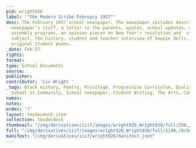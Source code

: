 ```yaml
---
pid: wright026
label: '"The Modern Scribe February 1957"'
desc: The February 1957 school newspaper. The newspaper includes descriptions of the
  newspaper's staff, a letter to the parents, quotes, school updates, social notes,
  assembly programs, an opinion pieces on New Year's resolution and  students' favorite
  subject, the history, student and teacher interview of kewpie dolls, jokes,  and
  original student poems.
_date: Feb-57
rights:
format:
type: School Documents
source:
publisher:
contributor: 'Liv Wright '
_tags: Black History, Poetry, Privilege, Progressive Curriculum, Quality Education,
  School as Community, School newspaper, Student Writing, The Arts, Camp Dunroven
names:
notes:
order: '7'
layout: tmsdocmock_item
collection: tmsdocmock
thumbnail: "/img/derivatives/iiif/images/wright026_Wright030/full/250,/0/default.jpg"
full: "/img/derivatives/iiif/images/wright026_Wright030/full/1140,/0/default.jpg"
manifest: "/img/derivatives/iiif/wright026/manifest.json"
---
```


